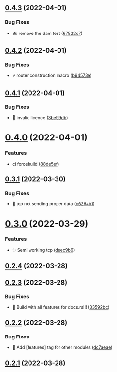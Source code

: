 ## [0.4.3](https://github.com/ChecksumDev/chksm/compare/v0.4.2...v0.4.3) (2022-04-01)


### Bug Fixes

* :ambulance: remove the dam test ([67522c7](https://github.com/ChecksumDev/chksm/commit/67522c7eb505fe0e4cde4bb6a42910bd2a5261e2))



## [0.4.2](https://github.com/ChecksumDev/chksm/compare/v0.4.1...v0.4.2) (2022-04-01)


### Bug Fixes

* :zap: router construction macro ([b94573e](https://github.com/ChecksumDev/chksm/commit/b94573e7dc19147126a5fd43603a6b574c57928c))



## [0.4.1](https://github.com/ChecksumDev/chksm/compare/v0.4.0...v0.4.1) (2022-04-01)


### Bug Fixes

* :bug: invalid licence ([3be99db](https://github.com/ChecksumDev/chksm/commit/3be99dbe68d876ce4b799dd4c161225f7cbc68fe))



# [0.4.0](https://github.com/ChecksumDev/chksm/compare/v0.3.1...v0.4.0) (2022-04-01)


### Features

* ci forcebuild ([88de5ef](https://github.com/ChecksumDev/chksm/commit/88de5ef902507c8b3357c329d72a6446585c3a35))



## [0.3.1](https://github.com/ChecksumDev/chksm/compare/v0.3.0...v0.3.1) (2022-03-30)


### Bug Fixes

* :bug: tcp not sending proper data ([c6264b1](https://github.com/ChecksumDev/chksm/commit/c6264b1ed8cf925b1a6e0ecfb79b5de8f876c5f8))



# [0.3.0](https://github.com/ChecksumDev/chksm/compare/v0.2.4...v0.3.0) (2022-03-29)


### Features

* :sparkles: Semi working tcp ([deec9b6](https://github.com/ChecksumDev/chksm/commit/deec9b600cd5e8efbedf3dbdb677a72892b38b91))



## [0.2.4](https://github.com/ChecksumDev/chksm/compare/v0.2.3...v0.2.4) (2022-03-28)



## [0.2.3](https://github.com/ChecksumDev/chksm/compare/v0.2.2...v0.2.3) (2022-03-28)


### Bug Fixes

* :bug: Build with all features for docs.rs!!! ([33592bc](https://github.com/ChecksumDev/chksm/commit/33592bc97df8f876ddb8a31d69c9fd55c6117136))



## [0.2.2](https://github.com/ChecksumDev/chksm/compare/v0.2.1...v0.2.2) (2022-03-28)


### Bug Fixes

* :bug: Add [features] tag for other modules ([dc7aeae](https://github.com/ChecksumDev/chksm/commit/dc7aeae38b136c04b607d3cb73dff063fdde9c11))



## [0.2.1](https://github.com/ChecksumDev/chksm/compare/v0.2.0...v0.2.1) (2022-03-28)



